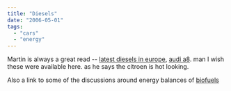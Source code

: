 ```yaml
---
title: "Diesels"
date: "2006-05-01"
tags: 
  - "cars"
  - "energy"
---
```


Martin is always a great read -- [latest diesels in europe](http://www.martinandalex.com/blog/archives/2006/04/check_out_the_h.html), [audi a8](http://www.martinandalex.com/blog/archives/2006/04/audi_a8_diesel.html). man I wish these were available here. as he says the citroen is hot looking.

Also a link to some of the discussions around energy balances of [biofuels](http://www.martinandalex.com/blog/archives/2006/04/all_in_one_etha.html)
